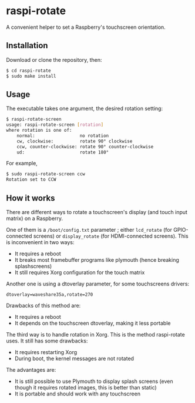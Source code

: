 # raspi-rotate
A convenient helper to set a Raspberry's touchscreen orientation.

## Installation
Download or clone the repository, then:

```bash
$ cd raspi-rotate
$ sudo make install
```

## Usage
The executable takes one argument, the desired rotation setting:

```bash
$ raspi-rotate-screen
usage: raspi-rotate-screen [rotation]
where rotation is one of:
    normal:                 no rotation
    cw, clockwise:          rotate 90° clockwise
    ccw, counter-clockwise: rotate 90° counter-clockwise
    ud:                     rotate 180°
```

For example, 
```bash
$ sudo raspi-rotate-screen ccw
Rotation set to CCW
```

## How it works
There are different ways to rotate a touchscreen's display (and touch input
matrix) on a Raspberry.

One of them is a `/boot/config.txt` parameter ; either `lcd_rotate` (for
GPIO-connected screens) or `display_rotate` (for HDMI-connected screens). This
is inconvenient in two ways:

* It requires a reboot
* It breaks most framebuffer programs like plymouth (hence breaking splashscreens)
* It still requires Xorg configuration for the touch matrix

Another one is using a dtoverlay parameter, for some touchscreens drivers:

```
dtoverlay=waveshare35a,rotate=270
```

Drawbacks of this method are:

* It requires a reboot
* It depends on the touchscreen dtoverlay, making it less portable

The third way is to handle rotation in Xorg. This is the method raspi-rotate
uses. It still has some drawbacks:

* It requires restarting Xorg
* During boot, the kernel messages are not rotated

The advantages are:

* It is still possible to use Plymouth to display splash screens (even though it
requires rotated images, this is better than static)
* It is portable and should work with any touchscreen
